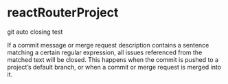 # reactRouterProject

git auto closing test

If a commit message or merge request description contains a sentence matching a certain regular expression, all issues referenced from the matched text will be closed. This happens when the commit is pushed to a project’s default branch, or when a commit or merge request is merged into it.